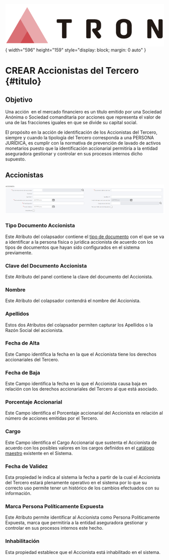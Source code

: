 ![Imagen LOGO](./00-Imagen/logo-TRON.png){ width="596" height="159" style="display: block; margin: 0 auto" }

# CREAR Accionistas del Tercero {#titulo}

## Objetivo

Una acción ​ en el mercado financiero es un título emitido por una Sociedad Anónima o Sociedad comanditaria por acciones que representa el valor de una de las fracciones iguales en que se divide su capital social.

El propósito en la acción de identificación de los Accionistas del Tercero, siempre y cuando la tipología del Tercero corresponda a una PERSONA JURÍDICA, es cumplir con la normativa de prevención de lavado de activos monetarios puesto que la identificación accionarial permitiría a la entidad aseguradora gestionar y controlar en sus procesos internos dicho supuesto.

## Accionistas

![Datos Básicos](./00-Imagen/Accionistas.png)

### **Tipo Documento Accionista**

Este Atributo del colapsador contiene el [tipo de documento] con el que se va a identificar a la persona física o jurídica accionista de acuerdo con los tipos de documentos que hayan sido configurados en el sistema previamente.

### **Clave del Documento Accionista**

Este Atributo del panel contiene la clave del documento del Accionista.

### **Nombre**

Este Atributo del colapsador contendrá el nombre del Accionista.

### **Apellidos**

Estos dos Atributos del colapsador permiten capturar los Apellidos o la Razón Social del accionista.

### **Fecha de Alta**

Este Campo identifica la fecha en la que el Accionista tiene los derechos accionariales del Tercero.

### **Fecha de Baja**

Este Campo identifica la fecha en la que el Accionista causa baja en relación con los derechos accionariales del Tercero al que está asociado.

### **Porcentaje Accionarial**

Este Campo identifica el Porcentaje accionarial del Accionista en relación al número de acciones emitidas por el Tercero.

### **Cargo**

Este Campo identifica el Cargo Accionarial que sustenta el Accionista de acuerdo con los posibles valores en los cargos definidos en el [catálogo maestro](../../../../../../01-TRON/01-Documentacion/01-Modulos/02-Terceros/01-Definicion/01-Comun/DEFINICION-de-Cargo-en-Personas-Juridicas.md#titulo) existente en el Sistema.

### **Fecha de Validez**

Esta propiedad le indica al sistema la fecha a partir de la cual el Accionista del Tercero estará plenamente operativo en el sistema por lo que su correcto uso permite tener un histórico de los cambios efectuados con su información.

### **Marca Persona Políticamente Expuesta**

Este Atributo permite identificar al Accionista como Persona Políticamente Expuesta, marca que permitiría a la entidad aseguradora gestionar y controlar en sus procesos internos este hecho.

### **Inhabilitación**

Esta propiedad establece que el Accionista está inhabilitado en el sistema.


[tipo de documento]: <../../../../../../01-TRON/01-Documentacion/01-Modulos/02-Terceros/01-Definicion/01-Comun/DEFINICION-de-Documento-Identificativo.md#titulo>